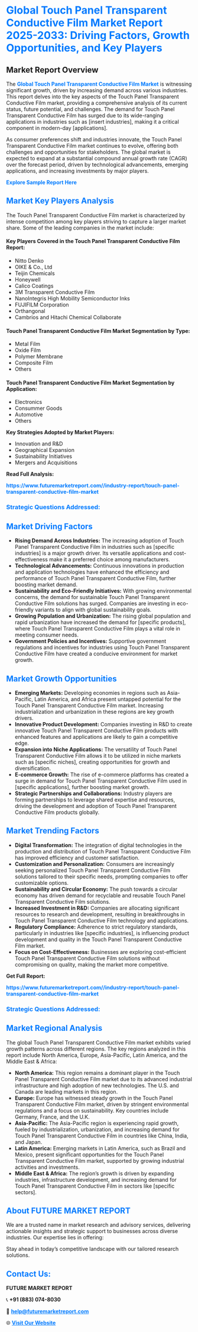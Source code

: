 <h1 style="color: #007BFF;">Global Touch Panel Transparent Conductive Film Market Report 2025-2033: Driving Factors, Growth Opportunities, and Key Players</h1>

<section id="overview">
<h2>Market Report Overview</h2>
<p>The <a href="https://www.futuremarketreport.com//industry-report/touch-panel-transparent-conductive-film-market" style="color: #007BFF; text-decoration: none;"><strong>Global Touch Panel Transparent Conductive Film Market</strong></a> is witnessing significant growth, driven by increasing demand across various industries. This report delves into the key aspects of the Touch Panel Transparent Conductive Film market, providing a comprehensive analysis of its current status, future potential, and challenges. The demand for Touch Panel Transparent Conductive Film has surged due to its wide-ranging applications in industries such as [insert industries], making it a critical component in modern-day [applications].</p>
<p>As consumer preferences shift and industries innovate, the Touch Panel Transparent Conductive Film market continues to evolve, offering both challenges and opportunities for stakeholders. The global market is expected to expand at a substantial compound annual growth rate (CAGR) over the forecast period, driven by technological advancements, emerging applications, and increasing investments by major players.</p>
</section>

<section id="overview">
<p><a href="https://www.futuremarketreport.com//request-sample/reportId=52613" style="color: #007BFF; text-decoration: none;"><strong>Explore Sample Report Here</strong></a></p>
</section>

<section id="key-players">
<h2 style="color: #007BFF;">Market Key Players Analysis</h2>
<p>The Touch Panel Transparent Conductive Film market is characterized by intense competition among key players striving to capture a larger market share. Some of the leading companies in the market include:</p>
<h4>Key Players Covered in the Touch Panel Transparent Conductive Film Report:</h4>
<ul><li>Nitto Denko</li><li>OIKE &amp; Co., Ltd</li><li>Teijin Chemicals</li><li>Honeywell</li><li>Calico Coatings</li><li>3M Transparent Conductive Film</li><li>NanoIntegris High Mobility Semiconductor Inks</li><li>FUJIFILM Corporation</li><li>Orthangonal</li><li>Cambrios and Hitachi Chemical Collaborate</li></ul>
<h4>Touch Panel Transparent Conductive Film Market Segmentation by Type:</h4>
<ul><li>Metal Film</li><li>Oxide Film</li><li>Polymer Membrane</li><li>Composite Film</li><li>Others</li></ul>

<h4>Touch Panel Transparent Conductive Film Market Segmentation by Application:</h4>
<ul><li>Electronics</li><li>Consummer Goods</li><li>Automotive</li><li>Others</li></ul>
<p><strong>Key Strategies Adopted by Market Players:</strong></p>
<ul>
<li>Innovation and R&D</li>
<li>Geographical Expansion</li>
<li>Sustainability Initiatives</li>
<li>Mergers and Acquisitions</li>
</ul>
</section>

<section>
<p><strong>Read Full Analysis: </strong></p><a href="https://www.futuremarketreport.com//industry-report/touch-panel-transparent-conductive-film-market" style="color: #007BFF; text-decoration: none;"><strong>https://www.futuremarketreport.com//industry-report/touch-panel-transparent-conductive-film-market</strong></a>
<h3 style="color: #007BFF;">Strategic Questions Addressed:</h3>
</section>

<section id="driving-factors">
<h2 style="color: #007BFF;">Market Driving Factors</h2>
<ul>
<li><strong>Rising Demand Across Industries:</strong> The increasing adoption of Touch Panel Transparent Conductive Film in industries such as [specific industries] is a major growth driver. Its versatile applications and cost-effectiveness make it a preferred choice among manufacturers.</li>
<li><strong>Technological Advancements:</strong> Continuous innovations in production and application technologies have enhanced the efficiency and performance of Touch Panel Transparent Conductive Film, further boosting market demand.</li>
<li><strong>Sustainability and Eco-Friendly Initiatives:</strong> With growing environmental concerns, the demand for sustainable Touch Panel Transparent Conductive Film solutions has surged. Companies are investing in eco-friendly variants to align with global sustainability goals.</li>
<li><strong>Growing Population and Urbanization:</strong> The rising global population and rapid urbanization have increased the demand for [specific products], where Touch Panel Transparent Conductive Film plays a vital role in meeting consumer needs.</li>
<li><strong>Government Policies and Incentives:</strong> Supportive government regulations and incentives for industries using Touch Panel Transparent Conductive Film have created a conducive environment for market growth.</li>
</ul>
</section>

<section id="growth-opportunities">
<h2 style="color: #007BFF;">Market Growth Opportunities</h2>
<ul>
<li><strong>Emerging Markets:</strong> Developing economies in regions such as Asia-Pacific, Latin America, and Africa present untapped potential for the Touch Panel Transparent Conductive Film market. Increasing industrialization and urbanization in these regions are key growth drivers.</li>
<li><strong>Innovative Product Development:</strong> Companies investing in R&D to create innovative Touch Panel Transparent Conductive Film products with enhanced features and applications are likely to gain a competitive edge.</li>
<li><strong>Expansion into Niche Applications:</strong> The versatility of Touch Panel Transparent Conductive Film allows it to be utilized in niche markets such as [specific niches], creating opportunities for growth and diversification.</li>
<li><strong>E-commerce Growth:</strong> The rise of e-commerce platforms has created a surge in demand for Touch Panel Transparent Conductive Film used in [specific applications], further boosting market growth.</li>
<li><strong>Strategic Partnerships and Collaborations:</strong> Industry players are forming partnerships to leverage shared expertise and resources, driving the development and adoption of Touch Panel Transparent Conductive Film products globally.</li>
</ul>
</section>

<section id="trending-factors">
<h2 style="color: #007BFF;">Market Trending Factors</h2>
<ul>
<li><strong>Digital Transformation:</strong> The integration of digital technologies in the production and distribution of Touch Panel Transparent Conductive Film has improved efficiency and customer satisfaction.</li>
<li><strong>Customization and Personalization:</strong> Consumers are increasingly seeking personalized Touch Panel Transparent Conductive Film solutions tailored to their specific needs, prompting companies to offer customizable options.</li>
<li><strong>Sustainability and Circular Economy:</strong> The push towards a circular economy has driven demand for recyclable and reusable Touch Panel Transparent Conductive Film solutions.</li>
<li><strong>Increased Investment in R&D:</strong> Companies are allocating significant resources to research and development, resulting in breakthroughs in Touch Panel Transparent Conductive Film technology and applications.</li>
<li><strong>Regulatory Compliance:</strong> Adherence to strict regulatory standards, particularly in industries like [specific industries], is influencing product development and quality in the Touch Panel Transparent Conductive Film market.</li>
<li><strong>Focus on Cost-Effectiveness:</strong> Businesses are exploring cost-efficient Touch Panel Transparent Conductive Film solutions without compromising on quality, making the market more competitive.</li>
</ul>
</section>

<section>
<p><strong>Get Full Report: </strong></p><a href="https://www.futuremarketreport.com//industry-report/touch-panel-transparent-conductive-film-market" style="color: #007BFF; text-decoration: none;"><strong>https://www.futuremarketreport.com//industry-report/touch-panel-transparent-conductive-film-market</strong></a>
<h3 style="color: #007BFF;">Strategic Questions Addressed:</h3>
</section>


<section id="regional-analysis">
<h2 style="color: #007BFF;">Market Regional Analysis</h2>
<p>The global Touch Panel Transparent Conductive Film market exhibits varied growth patterns across different regions. The key regions analyzed in this report include North America, Europe, Asia-Pacific, Latin America, and the Middle East & Africa:</p>
<ul>
<li><strong>North America:</strong> This region remains a dominant player in the Touch Panel Transparent Conductive Film market due to its advanced industrial infrastructure and high adoption of new technologies. The U.S. and Canada are leading markets in this region.</li>
<li><strong>Europe:</strong> Europe has witnessed steady growth in the Touch Panel Transparent Conductive Film market, driven by stringent environmental regulations and a focus on sustainability. Key countries include Germany, France, and the U.K.</li>
<li><strong>Asia-Pacific:</strong> The Asia-Pacific region is experiencing rapid growth, fueled by industrialization, urbanization, and increasing demand for Touch Panel Transparent Conductive Film in countries like China, India, and Japan.</li>
<li><strong>Latin America:</strong> Emerging markets in Latin America, such as Brazil and Mexico, present significant opportunities for the Touch Panel Transparent Conductive Film market, supported by growing industrial activities and investments.</li>
<li><strong>Middle East & Africa:</strong> The region’s growth is driven by expanding industries, infrastructure development, and increasing demand for Touch Panel Transparent Conductive Film in sectors like [specific sectors].</li>
</ul>
</section>

<footer>
<h2 style="color: #007BFF;">About FUTURE MARKET REPORT</h2>
<p>We are a trusted name in market research and advisory services, delivering actionable insights and strategic support to businesses across diverse industries. Our expertise lies in offering:</p>

<p>Stay ahead in today’s competitive landscape with our tailored research solutions.</p>

<h2 style="color: #007BFF;">Contact Us:</h2>
<p><strong>FUTURE MARKET REPORT</strong></p>
<p>📞 <strong>+91 (883) 074-8030</strong></p>
<p>📧 <strong><a href="mailto:help@futuremarketreport.com" style="color: #007BFF;">help@futuremarketreport.com</a></strong></p>
<p>🌐 <strong><a href="https://www.futuremarketreport.com/" style="color: #007BFF;">Visit Our Website</a></strong></p>
</footer>
